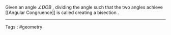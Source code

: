Given an angle $\angle DOB$  , dividing the angle such that the two angles achieve [[Angular Congruence]] is called creating a bisection . 
___
Tags : #geometry 